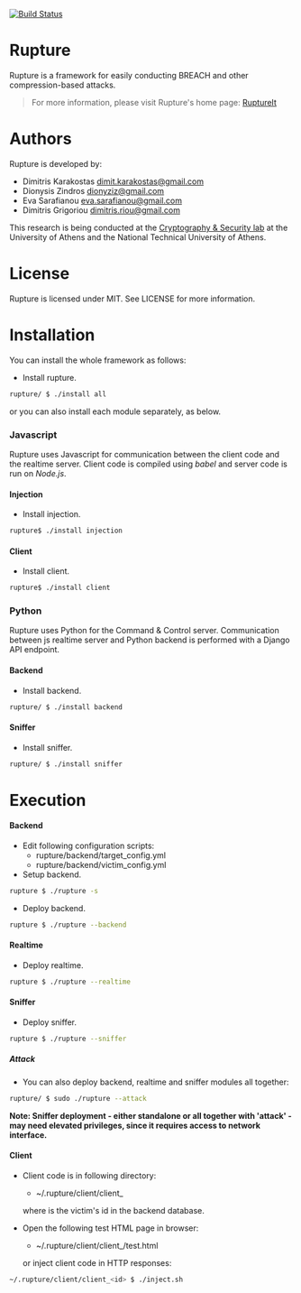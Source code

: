[![Build
Status](https://travis-ci.org/decrypto-org/rupture.svg?branch=develop)](https://travis-ci.org/decrypto-org/rupture)

Rupture
=======
Rupture is a framework for easily conducting BREACH and other compression-based
attacks.

> For more information, please visit Rupture's home page: [RuptureIt](https://ruptureit.com)

Authors
=======
Rupture is developed by:

* Dimitris Karakostas <dimit.karakostas@gmail.com>
* Dionysis Zindros <dionyziz@gmail.com>
* Eva Sarafianou <eva.sarafianou@gmail.com>
* Dimitris Grigoriou <dimitris.riou@gmail.com>

This research is being conducted at the [Cryptography & Security
lab](http://crypto.di.uoa.gr/) at the University of Athens and the National
Technical University of Athens.

License
=======
Rupture is licensed under MIT. See LICENSE for more information.

Installation
============

You can install the whole framework as follows:

 - Install rupture.
```sh
rupture/ $ ./install all
```

or you can also install each module separately, as below.

### Javascript

Rupture uses Javascript for communication between the client code and the realtime server. Client code is compiled using *babel* and server code is run on *Node.js*.

#### Injection
 - Install injection.
```sh
rupture$ ./install injection
```

#### Client
 - Install client.
```sh
rupture$ ./install client
```

### Python

Rupture uses Python for the Command & Control server. Communication between js realtime server and Python backend is performed with a Django API endpoint.

#### Backend
 - Install backend.
```sh
rupture/ $ ./install backend
```

#### Sniffer
 - Install sniffer.
```sh
rupture/ $ ./install sniffer
```

Execution
=========

#### Backend
 - Edit following configuration scripts:
    - rupture/backend/target_config.yml
    - rupture/backend/victim_config.yml
 - Setup backend.
```sh
rupture $ ./rupture -s
```
 - Deploy backend.
```sh
rupture $ ./rupture --backend
```

#### Realtime
 - Deploy realtime.
```sh
rupture $ ./rupture --realtime
```

#### Sniffer
 - Deploy sniffer.
```sh
rupture $ ./rupture --sniffer
```

##### Attack
 - You can also deploy backend, realtime and sniffer modules all together:
```sh
rupture/ $ sudo ./rupture --attack
```

**Note: Sniffer deployment - either standalone or all together with 'attack' - may need elevated privileges, since it requires access to network interface.**

#### Client
 - Client code is in following directory:
    - ~/.rupture/client/client_<id>

   where <id> is the victim's id in the backend database.
 - Open the following test HTML page in browser:
    - ~/.rupture/client/client_<id>/test.html

   or inject client code in HTTP responses:
```sh
~/.rupture/client/client_<id> $ ./inject.sh
```

